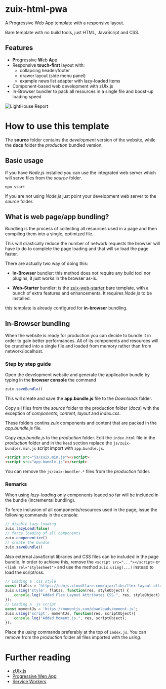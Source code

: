# zuix-html-pwa

A Progressive Web App template with a responsive layout.

Bare template with no build tools, just HTML, JavaScript and CSS.


## Features

- **P**rogressive **W**eb **A**pp
- Responsive **touch-first** layout with:
    * collapsing header/footer
    * drawer layout (side menu panel)
    * example news list adapter with lazy-loaded items
- Component-based web development with zUIx.js
- In-Browser bundler to pack all resources in a single file and boost-up loading speed


![LightHouse Report](https://genielabs.github.io/zuix-html-pwa/images/lighthouse-report.png)


# How to use this template

The **source** folder contains the *development* version of the website, while
the **docs** folder the *production* bundled version.

## Basic usage

If you have *Node.js* installed you can use the integrated web server which will serve
files from the *source* folder.
```
npm start
```

If you are not using *Node.js* just point your development web server to the
*source* folder.


## What is web page/app bundling?

Bundling is the process of collecting all resources used in a page and then compiling them into a single, optimized file.

This will drastically reduce the number of network requests the browser will have to do to complete the page loading and that will so load the page faster.

There are actually two way of doing this:

- **In-Browser** bundler:
this method does not require any build tool nor plugins, it just works in the browser as-is.

- **Web-Starter** bundler:
is the [zuix-web-starter](https://github.com/genemars/zuix-web-starter) bare template, with a bunch of extra features and enhancements. It requires *Node.js* to be installed.

this template is already configured for **in-browser** bundling.

## In-Browser bundling

When the website is ready for production you can decide to bundle it in order
to gain better performances. All of its components and resources will be
crunched into a single file and loaded from memory rather than from network/localhost.

### Step by step guide

Open the development website and generate the application bundle by typing in the
**browser console** the command

```javascript
zuix.saveBundle()
```

This will create and save the **app.bundle.js** file to the *Downloads* folder.

Copy all files from the *source* folder to the production folder (*docs*) with
the exception of *components*, *content*, *layout* and *index.css*.

These folders contins *zuix* components and content that are packed in the
*app.bundle.js* file.

Copy *app.bundle.js* to the *production* folder.
Edit the `index.html` file in the *production* folder and in the `head` section
replace the `js/zuix-bundler.min.js` script import with `app.bundle.js`.

```html
<script src="js/zuix.min.js"></script>
<script src="app.bundle.js"></script>
```

You can remove the `js/zuix-bundler.*` files from the *production* folder.


### Remarks

When using *lazy-loading* only components loaded so far will be included in the bundle (incremental bundling).

To force inclusion of all components/resources used in the page, issue the following commands in the console:

```javascript
// disable lazy-loading
zuix.lazyLoad(false)
// force loading of all components
zuix.componentize()
// create the bundle
zuix.saveBundle()
```

Also external JavaScript libraries and CSS files can be included in the page bundle.
In order to achieve this, remove the `<script src="..."></script>` or `<link rel="stylesheet">`
and use the method `zuix.using(...)` instead to load the script/css.

```javascript
// Loading a .css style
const flaCss = 'https://cdnjs.cloudflare.com/ajax/libs/flex-layout-attribute/1.0.3/css/flex-layout-attribute.min.css';
zuix.using('style', flaCss, function(res, styleObject) {
    console.log("Added Flex Layout Attributes CSS.", res, styleObject);
});
// Loading a .js script
const momentJs = 'https://momentjs.com/downloads/moment.js';
zuix.using('script', momentJs, function(res, scriptObject){
    console.log("Added Moment.js.", res, scriptObject);
});
```

Place the *using* commands preferably at the top of `index.js`. You can remove
from the *production* folder all files imported with the *using*.


# Further reading

- [zUIx.js](https://genielabs.github.io/zuix)
- [Progressive Wen App](https://developers.google.com/web/progressive-web-apps)
- [Service Workers](https://developers.google.com/web/fundamentals/primers/service-workers)
